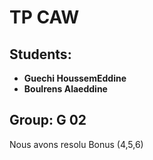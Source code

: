# TP CAW

## Students:
* **Guechi HoussemEddine**
* **Boulrens Alaeddine**
## Group: G 02

Nous avons resolu Bonus (4,5,6)


